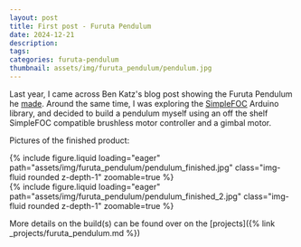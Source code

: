 ```yaml
---
layout: post
title: First post - Furuta Pendulum
date: 2024-12-21 
description:
tags: 
categories: furuta-pendulum
thumbnail: assets/img/furuta_pendulum/pendulum.jpg
---
```


Last year, I came across Ben Katz's blog post showing the Furuta Pendulum he [made](https://build-its.blogspot.com/2019/12/furuta-pendulums.html). Around the same time, I was exploring the [SimpleFOC](https://simplefoc.com) Arduino library, and decided to build a pendulum myself using an off the shelf SimpleFOC compatible brushless motor controller and a gimbal motor.


Pictures of the finished product:

<div class="row mt-3">
    <div class="col-sm mt-3 mt-md-0">
        {% include figure.liquid loading="eager" path="assets/img/furuta_pendulum/pendulum_finished.jpg" class="img-fluid rounded z-depth-1" zoomable=true %}
    </div>
    <div class="col-sm mt-3 mt-md-0">
        {% include figure.liquid loading="eager" path="assets/img/furuta_pendulum/pendulum_finished_2.jpg" class="img-fluid rounded z-depth-1" zoomable=true %}
</div>  


More details on the build(s) can be found over on the [projects]({% link _projects/furuta_pendulum.md %})
